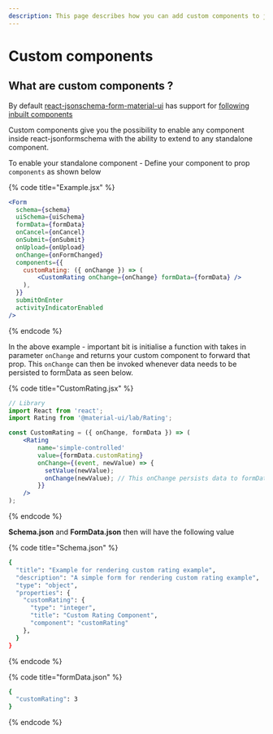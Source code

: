 ```yaml
---
description: This page describes how you can add custom components to jsonschema
---
```


# Custom components

## What are custom components ?

By default [react-jsonschema-form-material-ui](https://github.com/vip-git/react-jsonschema-form-material-ui) has support for [following inbuilt components](../)

Custom components give you the possibility to enable any component inside react-jsonformschema with the ability to extend to any standalone component.

To enable your standalone component - Define your component to prop `components` as shown below

{% code title="Example.jsx" %}
```jsx
<Form
  schema={schema}
  uiSchema={uiSchema}
  formData={formData}
  onCancel={onCancel}
  onSubmit={onSubmit}
  onUpload={onUpload}
  onChange={onFormChanged}
  components={{
    customRating: ({ onChange }) => (
  		<CustomRating onChange={onChange} formData={formData} />
    ),
  }}
  submitOnEnter
  activityIndicatorEnabled
/>
```
{% endcode %}

In the above example - important bit is initialise a function with takes in parameter `onChange` and returns your custom component to forward that prop. This `onChange` can then be invoked whenever data needs to be persisted to formData as seen below.

{% code title="CustomRating.jsx" %}
```jsx
// Library
import React from 'react';
import Rating from '@material-ui/lab/Rating';

const CustomRating = ({ onChange, formData }) => (
	<Rating
		name='simple-controlled'
		value={formData.customRating}
		onChange={(event, newValue) => {
		  setValue(newValue);
		  onChange(newValue); // This onChange persists data to formData.json
		}}
	/>
);
```
{% endcode %}

**Schema.json** and **FormData.json** then will have the following value

{% code title="Schema.json" %}
```bash
{
  "title": "Example for rendering custom rating example",
  "description": "A simple form for rendering custom rating example",
  "type": "object",
  "properties": {
    "customRating": {
      "type": "integer",
      "title": "Custom Rating Component",
      "component": "customRating"
    },
  }
}
```
{% endcode %}

{% code title="formData.json" %}
```bash
{
  "customRating": 3
}
```
{% endcode %}

